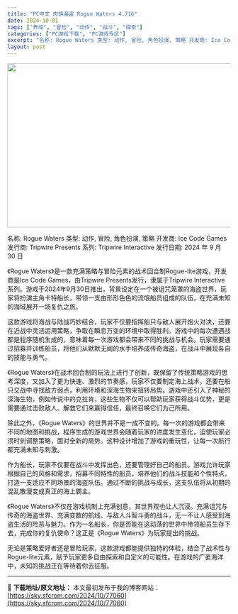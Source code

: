 ```yaml
---
title: "PC中文 肉鸽海盗 Rogue Waters 4.71G"
date: 2024-10-01
tags: ["养成", "冒险", "动作", "战斗", "探索"]
categories: ["PC游戏下载", "PC游戏专区"]
excerpt: "名称: Rogue Waters 类型: 动作, 冒险, 角色扮演, 策略 开发商: Ice Code Games 发行商: Tripwire Presents 系列: Tripwire Interactive 发行日期: 2024 年 9 月 30 日 《Rogue Waters》是一款充满策略与&hellip;"
layout: post
---
```


<img class="aligncenter size-full wp-image-77061" src="https://sky.sfcrom.com/wp-content/uploads/2024/10/2024100102174846.webp" alt="" width="660" height="370" />

名称: Rogue Waters
类型: 动作, 冒险, 角色扮演, 策略
开发商: Ice Code Games
发行商: Tripwire Presents
系列: Tripwire Interactive
发行日期: 2024 年 9 月 30 日

《Rogue Waters》是一款充满策略与冒险元素的战术回合制Rogue-lite游戏，开发商是Ice Code Games，由Tripwire Presents发行，隶属于Tripwire Interactive系列。游戏于2024年9月30日推出，背景设定在一个被诅咒笼罩的海盗世界，玩家将扮演主角卡特船长，带领一支由形形色色的流氓船员组成的队伍，在充满未知的海域展开一场复仇之旅。

这款游戏将海战与陆战巧妙结合，玩家不仅要指挥船只与敌人展开炮火对决，还要在近战中灵活运用策略，争取在瞬息万变的环境中取得胜利。游戏中的每次遭遇战都是程序随机生成的，意味着每一次游戏都会带来不同的挑战与机会。玩家需要通过招募并训练船员，将他们从默默无闻的水手培养成传奇海盗，在战斗中展现各自的技能与勇气。

《Rogue Waters》在战术回合制的玩法上进行了创新，既保留了传统策略游戏的思考深度，又加入了更为快速、激烈的节奏感，玩家不仅要制定海上战术，还要在船只交战中寻找敌方弱点，利用环境和深海生物来扭转局势。游戏中还引入了神秘的深海生物，例如传说中的克拉肯，这些生物不仅可以帮助玩家获得战斗优势，更是需要通过击败敌人、解救它们来赢得信任，最终召唤它们为己所用。

除此之外，《Rogue Waters》的世界并不是一成不变的。每一次的游戏都会带来不同的地图和挑战，程序生成的游戏世界会随着玩家的进度发生变化，迫使玩家必须时刻调整策略，面对全新的局势。这种设计增加了游戏的重玩性，让每一次航行都充满未知与刺激。

作为船长，玩家不仅要在战斗中发挥出色，还要管理好自己的船员。游戏允许玩家根据自己的风格和需求，招募不同特性的船员，培养他们的战斗技能和个性特点，打造一支适应不同场景的海盗队伍。通过不断的挑战与成长，这支队伍将从初期的混乱散漫变成真正的海上霸主。

《Rogue Waters》不仅在游戏机制上充满创意，其世界观也让人沉浸。充满诅咒与传奇的海盗世界、充满变数的航线、与敌人斗智斗勇的战斗，无一不让人感受到海盗生活的险恶与魅力。作为一名船长，你是否能在这动荡的世界中带领船员生存下去，完成你的复仇使命？这正是《Rogue Waters》为玩家提出的挑战。

无论是策略爱好者还是冒险玩家，这款游戏都能提供独特的体验，结合了战术性与Rogue-lite元素，赋予玩家更多自由探索和自定义的可能性。在游戏的广袤海洋中，未知的挑战正在等待着你去征服。

---
📖 **下载地址/原文地址：** 本文最初发布于我的博客网站：[https://sky.sfcrom.com/2024/10/77060](https://sky.sfcrom.com/2024/10/77060)
